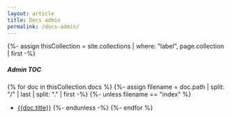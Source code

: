 ```yaml
---
layout: article
title: Docs admin
permalink: /docs-admin/
---
```


{%- assign thisCollection = site.collections
  | where: "label", page.collection
  | first -%}

##### Admin TOC

{% for doc in thisCollection.docs %}
  {%- assign filename = doc.path | split: "/" | last | split: "." | first -%}
  {%- unless filename == "index" %}
  * [{{doc.title}}]({{doc.url}})
  {%- endunless -%}
{%- endfor %}

<!-- TODO: After merging log shipping, move tags page to /docs-admin -->